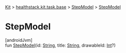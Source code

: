 
[Kit](../../../kit.html) > [healthstack.kit.task.base](../index.html) > [StepModel](index.html) > [StepModel](-step-model.html)



# StepModel



[androidJvm]\
fun [StepModel](-step-model.html)(id: [String](https://kotlinlang.org/api/latest/jvm/stdlib/kotlin/-string/index.html), title: [String](https://kotlinlang.org/api/latest/jvm/stdlib/kotlin/-string/index.html), drawableId: [Int](https://kotlinlang.org/api/latest/jvm/stdlib/kotlin/-int/index.html)?)




